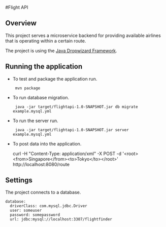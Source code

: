 #Flight API

## Overview

This project serves a microservice backend for providing available airlines that is operating within a certain route.

The project is using the [Java Dropwizard Framework](http://www.dropwizard.io/).

## Running the application


 * To test and package the application run.

		mvn package

 * To run database migration.

        java -jar target/flightapi-1.0-SNAPSHOT.jar db migrate example.mysql.yml

 * To run the server run.

        java -jar target/flightapi-1.0-SNAPSHOT.jar server example.mysql.yml


* To post data into the application.

  curl -H "Content-Type: application/xml" -X POST -d '&lt;root&gt;&lt;from&gt;Singapore&lt;/from>&lt;to&gt;Tokyo&lt;/to>&lt;/root>'  http://localhost:8080/route


## Settings

The project connects to a database.

	database:
      driverClass: com.mysql.jdbc.Driver
      user: someuser
      password: somepassword
      url: jdbc:mysql://localhost:3307/flightfinder
